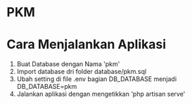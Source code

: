 # PKM

# Cara Menjalankan Aplikasi
1. Buat Database dengan Nama 'pkm'
2. Import database dri folder database/pkm.sql
3. Ubah setting di file .env bagian DB_DATABASE menjadi DB_DATABASE=pkm
4. Jalankan aplikasi dengan mengetikkan 'php artisan serve'